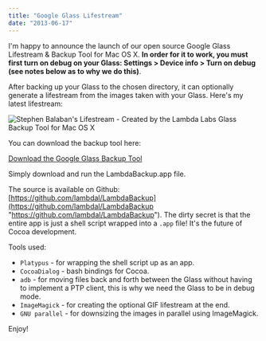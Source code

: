 ```yaml
---
title: "Google Glass Lifestream"
date: "2013-06-17"
---
```


I'm happy to announce the launch of our open source Google Glass Lifestream & Backup Tool for Mac OS X. **In order for it to work, you must first turn on debug on your Glass: Settings > Device info > Turn on debug (see notes below as to why we do this)**.

After backing up your Glass to the chosen directory, it can optionally generate a lifestream from the images taken with your Glass. Here's my latest lifestream:

![Stephen Balaban's Lifestream - Created by the Lambda Labs Glass Backup Tool for Mac OS X](./images/out.gif)

You can download the backup tool here:

[Download the Google Glass Backup Tool](https://github.com/lambdal/LambdaBackup/archive/master.zip "Google Glass Backup Tool for Mac OS X")

Simply download and run the LambdaBackup.app file.

The source is available on Github: [https://github.com/lambdal/LambdaBackup](https://github.com/lambdal/LambdaBackup "https://github.com/lambdal/LambdaBackup"). The dirty secret is that the entire app is just a shell script wrapped into a `.app` file! It's the future of Cocoa development.

Tools used:

- `Platypus` - for wrapping the shell script up as an app.
- `CocoaDialog` - bash bindings for Cocoa.
- `adb` - for moving files back and forth between the Glass without having to implement a PTP client, this is why we need the Glass to be in debug mode.
- `ImageMagick` - for creating the optional GIF lifestream at the end.
- `GNU parallel` - for downsizing the images in parallel using ImageMagick.

Enjoy!
